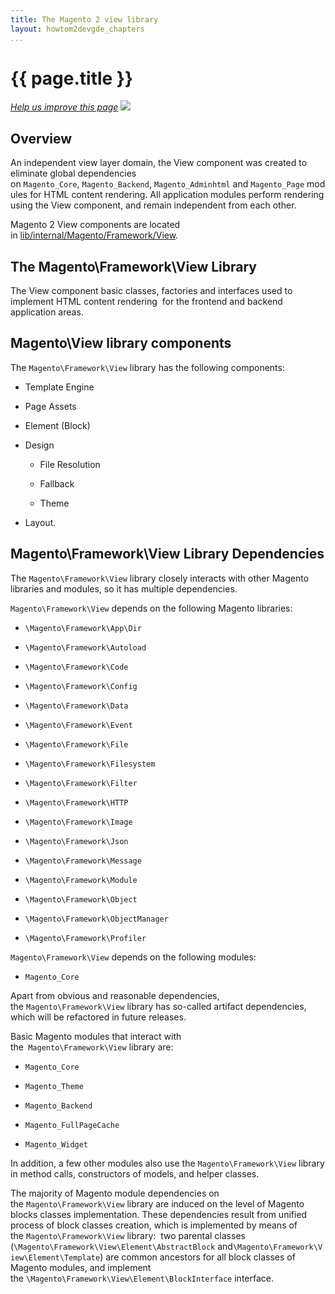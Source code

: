 ```yaml
---
title: The Magento 2 view library
layout: howtom2devgde_chapters
...
```


<h1 id="m2devgde-static-proc">{{ page.title }}</h1>
<p><a href="{{ site.githuburl }}m2devgde/view/view-lib.md" target="_blank"><em>Help us improve this page</em></a>&nbsp;<img src="{{ site.baseurl }}common/images/newWindow.gif"/></p>

<h2 id="view-library-overview">Overview</h2>

An independent view layer domain, the View component was created to eliminate
global dependencies
on `Magento_Core`, `Magento_Backend`, `Magento_Adminhtml` and `Magento_Page` modules
for HTML content rendering. All application modules perform rendering using the
View component, and remain independent from each other.

Magento 2 View components are located in <a href="{{ site.mage2000url }}lib/internal/Magento/Framework/View" target="_blank">lib/internal/Magento/Framework/View</a>.

<h2 id="framework-view-library">The Magento\Framework\View Library</h2>

The View component basic classes, factories and interfaces
used to implement HTML content rendering  for the frontend and backend
application areas. 

<h2 id="library-components">Magento\View library components</h2>

The `Magento\Framework\View` library has the following components:

-   Template Engine

-   Page Assets

-   Element (Block)

-   Design

    -   File Resolution

    -   Fallback

    -   Theme

-   Layout.

<h2>Magento\Framework\View Library Dependencies</h2>

The `Magento\Framework\View` library closely interacts with other Magento
libraries and modules, so it has multiple dependencies. 

`Magento\Framework\View` depends on the following Magento libraries:  

-   `\Magento\Framework\App\Dir`

-   `\Magento\Framework\Autoload`

-   `\Magento\Framework\Code`

-   `\Magento\Framework\Config`

-   `\Magento\Framework\Data`

-   `\Magento\Framework\Event`

-   `\Magento\Framework\File`

-   `\Magento\Framework\Filesystem`

-   `\Magento\Framework\Filter`

-   `\Magento\Framework\HTTP`

-   `\Magento\Framework\Image`

-   `\Magento\Framework\Json`

-   `\Magento\Framework\Message`

-   `\Magento\Framework\Module`

-   `\Magento\Framework\Object`

-   `\Magento\Framework\ObjectManager`

-   `\Magento\Framework\Profiler`

`Magento\Framework\View` depends on the following modules:

-   `Magento_Core`

Apart from obvious and reasonable dependencies,
the `Magento\Framework\View` library has so-called artifact dependencies, which
will be refactored in future releases.

Basic Magento modules that interact with the` Magento\Framework\View` library
are:

-   `Magento_Core`

-   `Magento_Theme`

-   `Magento_Backend`

-   `Magento_FullPageCache`

-   `Magento_Widget`

In addition, a few other modules also use the `Magento\Framework\View` library
in method calls, constructors of models, and helper classes.

The majority of Magento module dependencies on
the `Magento\Framework\View` library are induced on the level of Magento blocks
classes implementation. These dependencies result from unified process of block
classes creation, which is implemented by means of
the `Magento\Framework\View` library:  two parental classes
(`\Magento\Framework\View\Element\AbstractBlock` and`\Magento\Framework\View\Element\Template`)
are common ancestors for all block classes of Magento modules, and implement
the `\Magento\Framework\View\Element\BlockInterface` interface.
